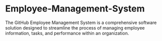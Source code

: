 # Employee-Management-System
The GitHub Employee Management System is a comprehensive software solution designed to streamline the process of managing employee information, tasks, and performance within an organization.
